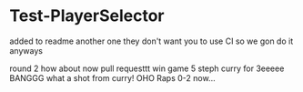 # Test-PlayerSelector

added to readme
another one
they don't want you to use CI
so we gon do it anyways

round 2
how about now
pull requesttt
win game 5
steph curry for 3eeeee
BANGGG
what a shot from curry!
OHO
Raps 0-2 now...
